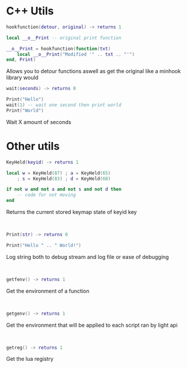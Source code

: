 # C++ Utils

```lua
hookfunction(detour, original) -> returns 1
```
```lua
local __o__Print -- original print function

__o__Print = hookfunction(function(txt)
    local __o__Print("Modified '" .. txt .. "'")
end, Print)
```
Allows you to detour functions aswell as get the original like a minhook library would

```lua
wait(seconds) -> returns 0
```
```lua
Print("Hello")
wait(1) -- wait one second then print world
Print("World")
```
Wait X amount of seconds

# Other utils

```lua
KeyHeld(keyid) -> returns 1
```
```lua
local w = KeyHeld(87) ; a = KeyHeld(65)
	; s = KeyHeld(83) ; d = KeyHeld(68)

if not w and not a and not s and not d then
    -- code for not moving
end
```
Returns the current stored keymap state of keyid key

<br/>

```lua
Print(str) -> returns 0
```
```lua
Print("Hello " .. " World!")
```
Log string both to debug stream and log file or ease of debugging

<br/>

```lua
getfenv() -> returns 1
```
Get the environment of a function

<br/>

```lua
getgenv() -> returns 1
```
Get the environment that will be applied to each script ran by light api

<br/>

```lua
getreg() -> returns 1
```
Get the lua registry
